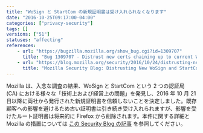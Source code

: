 ```yaml
---
title: "WoSign と StartCom の新規証明書は受け入れられなくなります"
date: "2016-10-25T09:17:00-04:00"
categories: ["privacy-security"]
tags: []
versions: ["51"]
statuses: "affecting"
references:
    - url: "https://bugzilla.mozilla.org/show_bug.cgi?id=1309707"
      title: "Bug 1309707 - Distrust new certs chaining up to current WoSign/StartCom roots"
    - url: "https://blog.mozilla.org/security/2016/10/24/distrusting-new-wosign-and-startcom-certificates/"
      title: "Mozilla Security Blog: Distrusting New WoSign and StartCom Certificates"
---
```

Mozilla は、入念な調査の結果、WoSign と StartCom という 2 つの認証局 (CA) における様々な「技術上および経営上の問題」を発見し、2016 年 10 月 21 日以降に両社から発行された新規証明書を信頼しないことを決定しました。既存顧客への影響を避けるため古い証明書は引き続き受け入れられますが、影響を受けたルート証明書は将来的に Firefox から削除されます。本件に関する詳細と Mozilla の措置については [この Security Blog の記事](https://blog.mozilla.org/security/2016/10/24/distrusting-new-wosign-and-startcom-certificates/) を参照してください。
